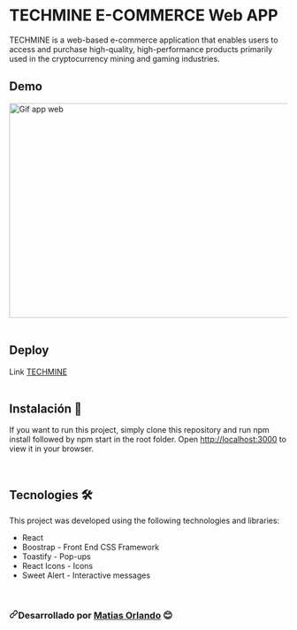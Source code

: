 # TECHMINE E-COMMERCE Web APP

TECHMINE is a web-based e-commerce application that enables users to access and purchase high-quality, high-performance products primarily used in the cryptocurrency mining and gaming industries.

## Demo

<img width= "690px"  height="388px" alt="Gif app web" src=./public/images/techmine.gif>

<br>
<br>

## Deploy

<p> Link  <a href="https://proyectotechreact-orlando.vercel.app/">TECHMINE</a>
<br>
<br>
  
  
## Instalación 🔧

If you want to run this project, simply clone this repository and run npm install followed by npm start in the root folder. Open [http://localhost:3000](http://localhost:3000) to view it in your browser.

<br>

## Tecnologies 🛠️

This project was developed using the following technologies and libraries:

<ul>
<li>React</li>
<li>Boostrap - Front End CSS Framework</li>
<li>Toastify - Pop-ups</li>
<li>React Icons - Icons</li>
<li>Sweet Alert - Interactive messages</li>
</ul>

<br>

<h3 dir="auto"><svg class="octicon octicon-link" viewBox="0 0 16 16" version="1.1" width="16" height="16" aria-hidden="true"><path fill-rule="evenodd" d="M7.775 3.275a.75.75 0 001.06 1.06l1.25-1.25a2 2 0 112.83 2.83l-2.5 2.5a2 2 0 01-2.83 0 .75.75 0 00-1.06 1.06 3.5 3.5 0 004.95 0l2.5-2.5a3.5 3.5 0 00-4.95-4.95l-1.25 1.25zm-4.69 9.64a2 2 0 010-2.83l2.5-2.5a2 2 0 012.83 0 .75.75 0 001.06-1.06 3.5 3.5 0 00-4.95 0l-2.5 2.5a3.5 3.5 0 004.95 4.95l1.25-1.25a.75.75 0 00-1.06-1.06l-1.25 1.25a2 2 0 01-2.83 0z"></path></svg></>Desarrollado por  <a href="https://github.com/Matiaso2194">Matias Orlando</a> <g-emoji class="g-emoji" alias="blush" fallback-src="https://github.githubassets.com/images/icons/emoji/unicode/1f60a.png">😊</g-emoji></h3>
